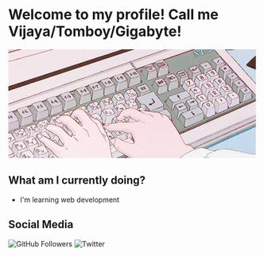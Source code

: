 # Welcome to my profile! Call me Vijaya/Tomboy/Gigabyte!
![Anime typing](img/anime_typing.gif)



## What am I currently doing?
- I'm learning web development

## Social Media
![GitHub Followers](https://img.shields.io/github/followers/VijayaGB98?label=GitHub%20Followers&style=for-the-badge) ![Twitter](https://img.shields.io/twitter/follow/VijayaGb?label=Twitter%20Followers&style=for-the-badge)
<!--
**VijayaGB98/VijayaGB98** is a ✨ _special_ ✨ repository because its `README.md` (this file) appears on your GitHub profile.

Here are some ideas to get you started:

- 🔭 I’m currently working on ...
- 🌱 I’m currently learning ...
- 👯 I’m looking to collaborate on ...
- 🤔 I’m looking for help with ...
- 💬 Ask me about ...
- 📫 How to reach me: ...
- 😄 Pronouns: ...
- ⚡ Fun fact: ...
-->
